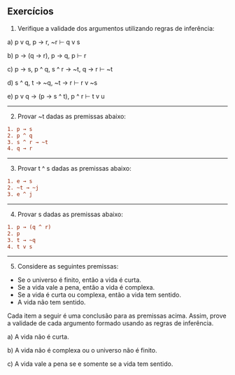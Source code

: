 ## Exercícios

1. Verifique a validade dos argumentos utilizando regras de inferência: 

a) p v q, p → r, ~r ⊢ q v s

b) p → (q → r), p → q, p ⊢ r

c) p → s, p ^ q, s ^ r → ~t, q → r ⊢ ~t

d) s ^ q, t → ~q, ~t → r ⊢ r v ~s

e) p v q → (p → s ^ t), p ^ r ⊢ t v u
___
2. Provar ~t dadas as premissas abaixo:
```diff
1. p → s
2. p ^ q
3. s ^ r → ~t
4. q → r
```
___
3. Provar t ^ s dadas as premissas abaixo:
```diff
1. e → s
2. ~t → ~j
3. e ^ j
```
___
4. Provar s dadas as premissas abaixo:
```diff
1. p → (q ^ r)
2. p
3. t → ~q
4. t v s
```
___
5. Considere as seguintes premissas:

- Se o universo é finito, então a vida é curta.
- Se a vida vale a pena, então a vida é complexa.
- Se a vida é curta ou complexa, então a vida tem sentido.
- A vida não tem sentido.

Cada item a seguir é uma conclusão para as premissas acima. Assim, prove a validade de cada argumento formado usando as 
regras de inferência.

a) A vida não é curta.

b) A vida não é complexa ou o universo não é finito.

c) A vida vale a pena se e somente se a vida tem sentido.
